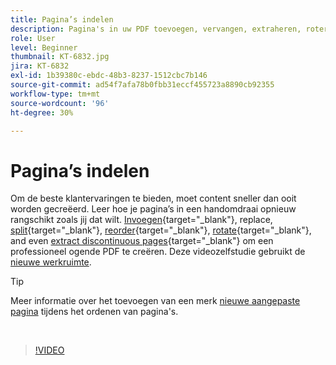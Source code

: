```yaml
---
title: Pagina’s indelen
description: Pagina's in uw PDF toevoegen, vervangen, extraheren, roteren, verwijderen en opnieuw rangschikken
role: User
level: Beginner
thumbnail: KT-6832.jpg
jira: KT-6832
exl-id: 1b39380c-ebdc-48b3-8237-1512cbc7b146
source-git-commit: ad54f7afa78b0fbb31eccf455723a8890cb92355
workflow-type: tm+mt
source-wordcount: '96'
ht-degree: 30%

---
```


# Pagina’s indelen

Om de beste klantervaringen te bieden, moet content sneller dan ooit worden gecreëerd. Leer hoe je pagina’s in een handomdraai opnieuw rangschikt zoals jij dat wilt. [Invoegen](https://www.adobe.com/nl/acrobat/online/add-pages-to-pdf.html){target="_blank"}, replace, [split](https://www.adobe.com/nl/acrobat/online/split-pdf.html){target="_blank"}, [reorder](https://www.adobe.com/nl/acrobat/online/rearrange-pdf.html){target="_blank"}, [rotate](https://www.adobe.com/nl/acrobat/online/rotate-pdf.html){target="_blank"}, and even [extract discontinuous pages](https://www.adobe.com/nl/acrobat/online/extract-pdf-pages.html){target="_blank"} om een professioneel ogende PDF te creëren. Deze videozelfstudie gebruikt de [nieuwe werkruimte](new-workspace.md).

>[!TIP]
>
>Meer informatie over het toevoegen van een merk [nieuwe aangepaste pagina](add-custom-page.md) tijdens het ordenen van pagina&#39;s.

<br>

>[!VIDEO](https://video.tv.adobe.com/v/3409022?quality=12&learn=on&hidetitle=true)